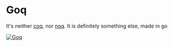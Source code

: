 # Goq

It's  neither [coq](https://coq.inria.fr/), nor [noq](https://github.com/tsoding/Noq). It is definitely something else, made in go

[![Goq](https://img.youtube.com/vi/QV3BB45Ozbs/hqdefault.jpg)](https://www.youtube.com/watch?v=QV3BB45Ozbs)
